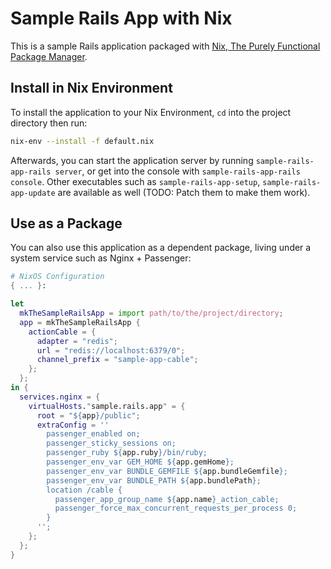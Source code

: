 # Sample Rails App with Nix

This is a sample Rails application packaged with [Nix, The Purely Functional Package Manager](https://nixos.org/nix/).

## Install in Nix Environment

To install the application to your Nix Environment, `cd` into the project directory then run:

```bash
nix-env --install -f default.nix
```

Afterwards, you can start the application server by running `sample-rails-app-rails server`, or get into the console with `sample-rails-app-rails console`. Other executables such as `sample-rails-app-setup`, `sample-rails-app-update` are available as well (TODO: Patch them to make them work).

## Use as a Package

You can also use this application as a dependent package, living under a system service such as Nginx + Passenger:

```nix
# NixOS Configuration
{ ... }:

let
  mkTheSampleRailsApp = import path/to/the/project/directory;
  app = mkTheSampleRailsApp {
    actionCable = {
      adapter = "redis";
      url = "redis://localhost:6379/0";
      channel_prefix = "sample-app-cable";
    };
  };
in {
  services.nginx = {
    virtualHosts."sample.rails.app" = {
      root = "${app}/public";
      extraConfig = ''
        passenger_enabled on;
        passenger_sticky_sessions on;
        passenger_ruby ${app.ruby}/bin/ruby;
        passenger_env_var GEM_HOME ${app.gemHome};
        passenger_env_var BUNDLE_GEMFILE ${app.bundleGemfile};
        passenger_env_var BUNDLE_PATH ${app.bundlePath};
        location /cable {
          passenger_app_group_name ${app.name}_action_cable;
          passenger_force_max_concurrent_requests_per_process 0;
        }
      '';
    };
  };
}
```
